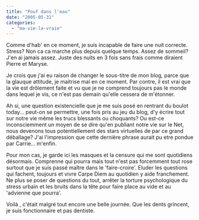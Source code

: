 ```yaml
---
title: "Pouf dans l'eau"
date: "2005-05-31"
categories: 
  - "ma-vie-la-vraie"
---
```


Comme d'hab' en ce moment, je suis incapable de faire une nuit correcte. Stress? Non ca ca marche plus depuis quelque temps. Assez de sommeil? J'en ai jamais assez. Juste des nuits en 3 fois sans frais comme diraient Pierre et Maryse.

Je crois que j'ai eu raison de changer le sous-titre de mon blog, parce que la glauque attitude, je maitrise mal en ce moment. Par contre, il est vrai que la vie est drôlement faite et vu que je ne comprend toujours pas le monde dans lequel je vis, ce n'est pas demain qu'elle cessera de m'étonner.

Ah si, une question existencielle que je me suis posé en rentrant du boulot today... peut-on se permettre, une fois pris au jeu du blog, d'y écrire tout sur notre vie même les trucs blessants ou choquants? Ou est-ce inconsciemment un moyen de se dire qu'en publiant notre vie sur le Net, nous devenons tous potentiellement des stars virtuelles de par ce grand déballage? J'ai l'impression que cette dernière phrase aurait pu etre pondue par Carrie... m'enfin.

Pour mon cas, je garde ici les masques et la censure qui me sont quotidiens désormais. Comprenne qui pourra mais tout n'est pas forcemment tout rose surtout que je suis passé maître dans le 'faire-croire'. Eluder les questions qui fachent, toujours et vivre Carpe Diem au quotidien y aide franchement. Ne plus se poser de questions du tout, arrêter la torture psychologique du stress urbain et les bruits dans la tête pour faire place au vide et au 'advienne que pourra'.

Voilà , c'était malgré tout encore une belle journée. Que les dents grincent, je suis fonctionnaire et pas dentiste.
